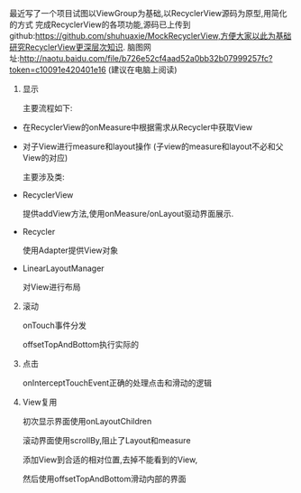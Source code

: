 最近写了一个项目试图以ViewGroup为基础,以RecyclerView源码为原型,用简化的方式
完成RecyclerView的各项功能,源码已上传到github:https://github.com/shuhuaxie/MockRecyclerView,方便大家以此为基础研究RecyclerView更深层次知识.
脑图网址:http://naotu.baidu.com/file/b726e52cf4aad52a0bb32b07999257fc?token=c10091e420401e16 (建议在电脑上阅读)
1. 显示

    主要流程如下:

* 在RecyclerView的onMeasure中根据需求从Recycler中获取View

* 对子View进行measure和layout操作
(子view的measure和layout不必和父View的对应)

    主要涉及类:

* RecyclerView

    提供addView方法,使用onMeasure/onLayout驱动界面展示.
* Recycler

    使用Adapter提供View对象
* LinearLayoutManager

    对View进行布局

2. 滚动

    onTouch事件分发
    
    offsetTopAndBottom执行实际的

3. 点击

    onInterceptTouchEvent正确的处理点击和滑动的逻辑

4. View复用

    初次显示界面使用onLayoutChildren
    
    滚动界面使用scrollBy,阻止了Layout和measure
    
    添加View到合适的相对位置,去掉不能看到的View,

    然后使用offsetTopAndBottom滑动内部的界面